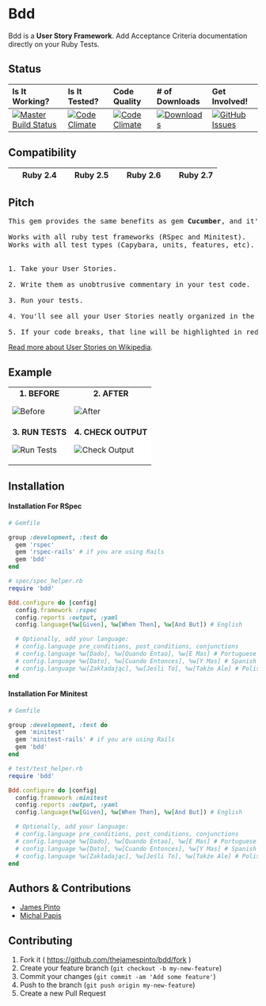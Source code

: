 # Bdd

Bdd is a **User Story Framework**. Add Acceptance Criteria documentation directly on your Ruby Tests.


## Status

| Is It Working? | Is It Tested? | Code Quality | **# of Downloads** |  **Get Involved!** |
|:---|:---|:---|:---|:---|
| [![Master Build Status](https://api.travis-ci.org/thejamespinto/bdd.svg?branch=master)](https://travis-ci.org/thejamespinto/bdd) | [![Code Climate](https://codeclimate.com/github/thejamespinto/bdd/coverage.svg)](https://codeclimate.com/github/thejamespinto/bdd) | [![Code Climate](https://codeclimate.com/github/thejamespinto/bdd.svg)](https://codeclimate.com/github/thejamespinto/bdd) | [![Downloads](http://img.shields.io/gem/dt/bdd.svg)](https://rubygems.org/gems/bdd) | [![GitHub Issues](https://img.shields.io/github/issues/thejamespinto/bdd.svg)](https://github.com/thejamespinto/bdd/issues) |

## Compatibility

| <image width=16 src='./images/ruby.png'> Ruby 2.4  | <image width=16 src='./images/ruby.png'> Ruby 2.5 | <image width=16 src='./images/ruby.png'> Ruby 2.6 | <image width=16 src='./images/ruby.png'> Ruby 2.7 |
| :--- | :--- | :--- | :--- |

## Pitch

<pre>
This gem provides the same benefits as gem <b>Cucumber</b>, and it's easier to use in projects.

Works with all ruby test frameworks (RSpec and Minitest).
Works with all test types (Capybara, units, features, etc).


1. Take your User Stories.

2. Write them as unobtrusive commentary in your test code.

3. Run your tests.

4. You'll see all your User Stories neatly organized in the output.

5. If your code breaks, that line will be highlighted in red.
</pre>

[Read more about User Stories on Wikipedia](https://en.wikipedia.org/wiki/User_story).







## Example

<table>
  <tr>
    <td style="vertical-align: top">
      <center><strong>1. BEFORE</strong></center>
      <p><img alt='Before' src='https://github.com/thejamespinto/bdd/raw/v1/images/before.png'/></p>
    </td>
    <td style="vertical-align: top">
      <center><strong>2. AFTER</strong></center>
      <p><img alt='After' src='https://github.com/thejamespinto/bdd/raw/v1/images/after.png'/></p>
    </td>
  </tr>
  <tr style="background: white">
    <td style="vertical-align: top">
      <center><strong>3. RUN TESTS</strong></center>
      <p><img alt='Run Tests' src='https://github.com/thejamespinto/bdd/raw/v1/images/run.png'/></p>
    </td>
    <td style="vertical-align: top">
      <center><strong>4. CHECK OUTPUT</strong></center>
      <p><img alt='Check Output' src='https://github.com/thejamespinto/bdd/raw/v1/images/output.png'/></p>
    </td>
  </tr>
</table>






## Installation


#### Installation For RSpec

```ruby
# Gemfile

group :development, :test do
  gem 'rspec'
  gem 'rspec-rails' # if you are using Rails
  gem 'bdd'
end
```

```ruby
# spec/spec_helper.rb
require 'bdd'

Bdd.configure do |config|
  config.framework :rspec
  config.reports :output, :yaml
  config.language(%w[Given], %w[When Then], %w[And But]) # English

  # Optionally, add your language:
  # config.language pre_conditions, post_conditions, conjunctions
  # config.language %w[Dado], %w[Quando Entao], %w[E Mas] # Portuguese
  # config.language %w[Dato], %w[Cuando Entonces], %w[Y Mas] # Spanish
  # config.language %w[Zakładając], %w[Jeśli To], %w[Także Ale] # Polish
end
```



#### Installation For Minitest

```ruby
# Gemfile

group :development, :test do
  gem 'minitest'
  gem 'minitest-rails' # if you are using Rails
  gem 'bdd'
end
```

```ruby
# test/test_helper.rb
require 'bdd'

Bdd.configure do |config|
  config.framework :minitest
  config.reports :output, :yaml
  config.language(%w[Given], %w[When Then], %w[And But]) # English

  # Optionally, add your language:
  # config.language pre_conditions, post_conditions, conjunctions
  # config.language %w[Dado], %w[Quando Entao], %w[E Mas] # Portuguese
  # config.language %w[Dato], %w[Cuando Entonces], %w[Y Mas] # Spanish
  # config.language %w[Zakładając], %w[Jeśli To], %w[Także Ale] # Polish
end
```







## Authors & Contributions

* [James Pinto](http://github.com/thejamespinto)
* [Michal Papis](http://github.com/mpapis)



## Contributing

1. Fork it ( https://github.com/thejamespinto/bdd/fork )
2. Create your feature branch (`git checkout -b my-new-feature`)
3. Commit your changes (`git commit -am 'Add some feature'`)
4. Push to the branch (`git push origin my-new-feature`)
5. Create a new Pull Request






